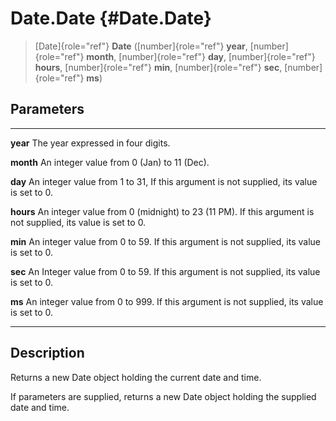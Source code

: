 Date.Date {#Date.Date}
=========

> [Date]{role="ref"} **Date** ([number]{role="ref"} **year**,
> [number]{role="ref"} **month**, [number]{role="ref"} **day**,
> [number]{role="ref"} **hours**, [number]{role="ref"} **min**,
> [number]{role="ref"} **sec**, [number]{role="ref"} **ms**)

Parameters
----------

  ----------- ---------------------------------------------------------------
  **year**    The year expressed in four digits.

  **month**   An integer value from 0 (Jan) to 11 (Dec).

  **day**     An integer value from 1 to 31, If this argument is not
              supplied, its value is set to 0.

  **hours**   An integer value from 0 (midnight) to 23 (11 PM). If this
              argument is not supplied, its value is set to 0.

  **min**     An integer value from 0 to 59. If this argument is not
              supplied, its value is set to 0.

  **sec**     An Integer value from 0 to 59. If this argument is not
              supplied, its value is set to 0.

  **ms**      An integer value from 0 to 999. If this argument is not
              supplied, its value is set to 0.
  ----------- ---------------------------------------------------------------

Description
-----------

Returns a new Date object holding the current date and time.

If parameters are supplied, returns a new Date object holding the
supplied date and time.
